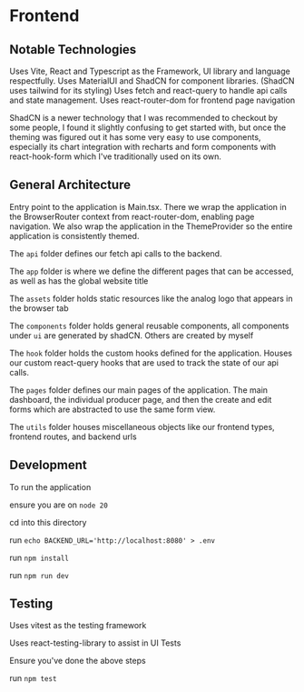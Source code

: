 # Frontend

## Notable Technologies

Uses Vite, React and Typescript as the Framework, UI library and language respectfully. 
Uses MaterialUI and ShadCN for component libraries. (ShadCN uses tailwind for its styling)
Uses fetch and react-query to handle api calls and state management.
Uses react-router-dom for frontend page navigation

ShadCN is a newer technology that I was recommended to checkout by some people, I found it slightly confusing to get started with, but once the theming was figured out it has some very easy to use components, especially its chart integration with recharts and form components with react-hook-form which I've traditionally used on its own. 

## General Architecture

Entry point to the application is Main.tsx. There we wrap the application in the BrowserRouter context from react-router-dom, enabling page navigation.
We also wrap the application in the ThemeProvider so the entire application is consistently themed. 

The `api` folder defines our fetch api calls to the backend. 

The `app` folder is where we define the different pages that can be accessed, as well as has the global website title

The `assets` folder holds static resources like the analog logo that appears in the browser tab

The `components` folder holds general reusable components, all components under `ui` are generated by shadCN. Others are created by myself

The `hook` folder holds the custom hooks defined for the application. Houses our custom react-query hooks that are used to track the state of our api calls. 

The `pages` folder defines our main pages of the application. The main dashboard, the individual producer page, and then the create and edit forms which are abstracted to use the same form view. 

The `utils` folder houses miscellaneous objects like our frontend types, frontend routes, and backend urls

## Development

To run the application

ensure you are on `node 20`

cd into this directory

run `echo BACKEND_URL='http://localhost:8080' > .env`

run `npm install`

run `npm run dev`

## Testing

Uses vitest as the testing framework

Uses react-testing-library to assist in UI Tests

Ensure you've done the above steps

run `npm test`